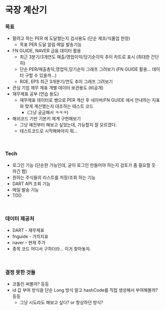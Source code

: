 # 국장 계산기

### 목표

- 팔려고 하는 PER 에 도달했는지 검사용도 (단순 제조/식품업 한정)
  - 목표 PER 도달 알림 메일 발송기능
- FN GUIDE, NAVER 금융 데이터 활용
  - 최근 3분기/3개연도 매출/영업이익/당기순이익 추이 차트로 표시 (최대한 간단히)
  - 단순 PER/매출총익,영업익,당기순익 그래프 그려보기 (FN GUIDE 활용... 데이터 구할 수 있을까...)
  - ROE, EPS 최근 3개분기/연도 추이 그래프 그려보기 
- 관심 기업 재무 제표 개별 데이터 보관용도 (비공개)
- 재무제표 공부 (연습 용도)
  - 재무제표 데이터로 쌩으로 PER 계산 후 네이버/FN GUIDE 에서 안내하는 지표와 맞게 계산했는지 대조하는 테스트 코드 
    - (그냥 궁금해서 ㅋㅋㅋ)
- 해쉬코드 기반 기본키 체계 구현해보기
  - 그냥 예전부터 해보고 싶었는데, 가능할지 잘 모르겠다.
  - 테스트코드로 시작해봐야지 뭐...

<br>

### Tech

- 로그인 기능 (단순한 기능인데, 굳이 로그인 만들어야 하는지 검토가 좀 필요할 듯 하긴 함)
- 원하는 주식들의 리스트를 저장/조회 하는 기능
- DART API 조회 기능
- 메일 발송 기능
- TDD 

<br>

### 데이터 제공처

- DART - 재무제표
- fnguide - 가치지표
- naver - 현재 주가
- 종목 코드 어디서 구하더라... 이거 찾아놓자.

<br>

### 결정 못한 것들

- 코틀린 써볼까? 등등
- id 값 부여 방식을 단순 Long 방식 말고 hashCode를 직접 생성해서 부여해볼까? 등등
  - 그냥 시도라도 해보고 싶다? or 항상하던 방식?





